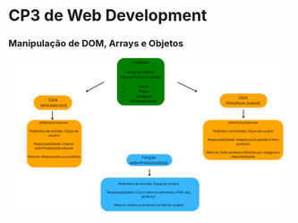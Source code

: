 # CP3 de Web Development
### Manipulação de DOM, Arrays e Objetos

<img src="CP3_WebDev.png" alt="Diagrama do código">
